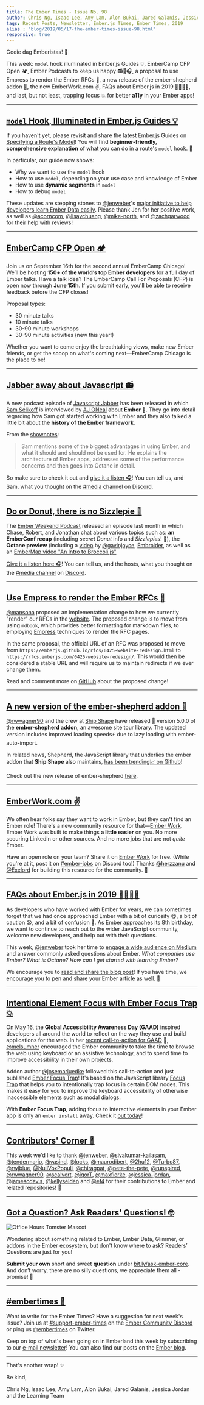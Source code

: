 ```yaml
---
title: The Ember Times - Issue No. 98
author: Chris Ng, Isaac Lee, Amy Lam, Alon Bukai, Jared Galanis, Jessica Jordan
tags: Recent Posts, Newsletter, Ember.js Times, Ember Times, 2019
alias : "blog/2019/05/17-the-ember-times-issue-98.html"
responsive: true
---
```


Goeie dag Emberistas! 🐹

This week:
`model` hook illuminated in Ember.js Guides 💡,
EmberCamp CFP Open 🏕,
Ember Podcasts to keep us happy 📻🍩🎧,
a proposal to use Empress to render the Ember RFCs 📃,
a new release of the ember-shepherd addon 🚢,
the new EmberWork.com ✌️,
FAQs about Ember.js in 2019 🙋‍♀️🙋‍♂️, and last, but not least,
trapping focus 💥 for better **a11y** in your Ember apps!

---

## [`model` Hook, Illuminated in Ember.js Guides 💡](https://guides.emberjs.com/release/routing/specifying-a-routes-model/)

If you haven't yet, please revisit and share the latest Ember.js Guides on [Specifying a Route's Model](https://guides.emberjs.com/release/routing/specifying-a-routes-model/)! You will find **beginner-friendly, comprehensive explanation** of what you can do in a route's `model` hook. 💖

In particular, our guide now shows:

- Why we want to use the `model` hook
- How to use `model`, depending on your use case and knowledge of Ember
- How to use **dynamic segments** in `model`
- How to debug `model`

These updates are stepping stones to [@jenweber](https://github.com/jenweber)'s [major initiative to help developers learn Ember Data easily](https://github.com/ember-learn/guides-source/issues/20). Please thank Jen for her positive work, as well as [@acorncom](https://github.com/acorncom), [@lisaychuang](https://github.com/lisaychuang), [@mike-north](https://github.com/mike-north), and [@zachgarwood](https://github.com/zachgarwood) for their help with reviews!

---

## [EmberCamp CFP Open 🏕](http://embercamp.com/)
Join us on September 16th for the second annual EmberCamp Chicago! We’ll be hosting **150+ of the world’s top Ember developers** for a full day of Ember talks. Have a talk idea? The EmberCamp Call For Proposals (CFP) is open now through **June 15th**. If you submit early, you'll be able to receive feedback before the CFP closes!

Proposal types:
* 30 minute talks
* 10 minute talks
* 30-90 minute workshops
* 30-90 minute activities (new this year!)

Whether you want to come enjoy the breathtaking views, make new Ember friends, or get the scoop on what's coming next—EmberCamp Chicago is the place to be!

---

## [Jabber away about Javascript 📻](https://twitter.com/samselikoff/status/1128351412881063937)

A new podcast episode of [Javascript Jabber](https://twitter.com/JSJabber) has been released in which [Sam Selikoff](https://twitter.com/samselikoff) is interviewed by [AJ ONeal](https://twitter.com/solderjs) about **Ember** 🐹. They go into detail regarding how Sam got started working with Ember and they also talked a little bit about the **history of the Ember framework**.

From the [shownotes](https://devchat.tv/js-jabber/jsj-364-ember-octane-with-sam-selikoff/):

> Sam mentions some of the biggest advantages in using Ember, and what it should and should not be used for. He explains the architecture of Ember apps, addresses some of the performance concerns and then goes into Octane in detail.

So make sure to check it out and [give it a listen 🎧](https://devchat.tv/js-jabber/jsj-364-ember-octane-with-sam-selikoff/)! You can tell us, and Sam, what you thought on the [#media channel](https://discordapp.com/channels/480462759797063690/486955806588403773/) on [Discord](https://discordapp.com/invite/zT3asNS).

---

## [Do or Donut, there is no Sizzlepie 🍩](https://twitter.com/emberweekend/status/1116022639015940096)

The [Ember Weekend Podcast](https://twitter.com/emberweekend) released an episode last month in which Chase, Robert, and Jonathan chat about various topics such as: **an EmberConf recap** (including *secret Donut* info and *Sizzlepies*! 🥧), the **Octane preview** (including a [video](https://www.youtube.com/watch?v=BV09blWlc64) by [@gavinjoyce](https://twitter.com/gavinjoyce), [Embroider](https://github.com/embroider-build/embroider), as well as an [EmberMap video "An Intro to Broccoli.js"](https://embermap.com/topics/intro-to-broccoli)

<!--alex ignore hostesses-hosts-->
[Give it a listen here 🎧](https://emberweekend.com/episodes/do-or-donut)! You can tell us, and the hosts, what you thought on the [#media channel](https://discordapp.com/channels/480462759797063690/486955806588403773/) on [Discord](https://discordapp.com/invite/zT3asNS).

---

<!--alex ignore king-queen-->
## [Use Empress to render the Ember RFCs 📃](https://github.com/emberjs/rfcs/pull/489)
<!--alex ignore king-queen-->
[@mansona](https://github.com/mansona) proposed an implementation change to how we currently "render" our RFCs in the [website](https://emberjs.github.io/rfcs/). The proposed change is to move from using `mdbook`, which provides better formatting for markdown files, to employing [Empress](https://github.com/empress) techniques to render the RFC pages.

In the same proposal, the official URL of an RFC was proposed to move from `https://emberjs.github.io/rfcs/0425-website-redesign.html` to `https://rfcs.emberjs.com/0425-website-redesign/`. This would then be considered a stable URL and will require us to maintain redirects if we ever change them.

Read and comment more on [GitHub](https://github.com/emberjs/rfcs/pull/489) about the proposed change!

---

## [A new version of the ember-shepherd addon 🚀](https://twitter.com/shipshapecode/status/1124490696843583490)

[@rwwagner90](https://github.com/rwwagner90) and the crew at [Ship Shape](https://github.com/shipshapecode) have released 🚢 version 5.0.0 of the **ember-shepherd addon**, an awesome site tour library. The updated version includes improved loading speeds⚡️ due to lazy loading with ember-auto-import.

In related news, Shepherd, the JavaScript library that underlies the ember addon that **Ship Shape** also maintains, [has been trending📈 on Github](https://twitter.com/shipshapecode/status/1122673639932014593)!

Check out the new release of ember-shepherd [here](https://github.com/shipshapecode/ember-shepherd).

---

## [EmberWork.com ✌️](https://emberwork.com/)

We often hear folks say they want to work in Ember, but they can't find an Ember role! There's a new community resource for that—[Ember Work](https://emberwork.com/). Ember Work was built to make things **a little easier** on you. No more scouring LinkedIn or other sources. And no more jobs that are not *quite* Ember.

Have an open role on your team? Share it on [Ember Work](https://emberwork.com/) for free. (While you're at it, post it on [#ember-jobs](https://discordapp.com/channels/480462759797063690/480523148102467623) on Discord too!) Thanks [@herzzanu](https://github.com/herzzanu) and [@Exelord](https://github.com/Exelord) for building this resource for the community. 💼

---

## [FAQs about Ember.js in 2019 🙋‍♀️🙋‍♂️](https://medium.com/ember-ish/faqs-about-ember-js-in-2019-64efabbf84e6)

As developers who have worked with Ember for years, we can sometimes forget that we had once approached Ember with a bit of curiosity 😋, a bit of caution 😧, and a bit of confusion 🤕. As Ember approaches its 8th birthday, we want to continue to reach out to the wider JavaScript community, welcome new developers, and help out with their questions.

This week, [@jenweber](https://github.com/jenweber) took her time to [engage a wide audience on Medium](https://medium.com/ember-ish/faqs-about-ember-js-in-2019-64efabbf84e6) and answer commonly asked questions about Ember. *What companies use Ember? What is Octane? How can I get started with learning Ember?*

We encourage you to [read and share the blog post](https://medium.com/ember-ish/faqs-about-ember-js-in-2019-64efabbf84e6)! If you have time, we encourage you to pen and share your Ember article as well. 🙏

---

## [Intentional Element Focus with Ember Focus Trap 💥](https://twitter.com/josemarluedke/status/1127967059415953408)

On May 16, the **Global Accessibility Awareness Day (GAAD)** inspired developers all around the world to reflect on the way they use and build applications for the web. In her [recent call-to-action for GAAD](https://blog.emberjs.com/2019/05/13/global-accessibility-awareness-day.html) 📣, [@melsumner](https://github.com/MelSumner) encouraged the Ember community to take the time to browse the web using keyboard or an assistive technology, and to spend time to improve accessibility in their own projects.

Addon author [@josemarluedke](https://github.com/josemarluedke) followed this call-to-action and just published [Ember Focus Trap](https://github.com/josemarluedke/ember-focus-trap)! It's based on the JavaScript library [Focus Trap](https://github.com/davidtheclark/focus-trap) that helps you to intentionally trap focus in certain DOM nodes. This makes it easy for you to improve the keyboard accessibility of otherwise inaccessible elements such as modal dialogs.

With **Ember Focus Trap**, adding focus to interactive elements in your Ember app is only an `ember install` away. Check it [out today](https://josemarluedke.github.io/ember-focus-trap/)!

---

## [Contributors' Corner 👏](https://guides.emberjs.com/release/contributing/repositories/)

<p>This week we'd like to thank <a href="https://github.com/jenweber" target="gh-user">@jenweber</a>, <a href="https://github.com/sivakumar-kailasam" target="gh-user">@sivakumar-kailasam</a>, <a href="https://github.com/tendermario" target="gh-user">@tendermario</a>, <a href="https://github.com/vasind" target="gh-user">@vasind</a>, <a href="https://github.com/locks" target="gh-user">@locks</a>, <a href="https://github.com/maurodibert" target="gh-user">@maurodibert</a>, <a href="https://github.com/2hu12" target="gh-user">@2hu12</a>, <a href="https://github.com/Turbo87" target="gh-user">@Turbo87</a>, <a href="https://github.com/rwjblue" target="gh-user">@rwjblue</a>, <a href="https://github.com/NullVoxPopuli" target="gh-user">@NullVoxPopuli</a>, <a href="https://github.com/chiragpat" target="gh-user">@chiragpat</a>, <a href="https://github.com/pete-the-pete" target="gh-user">@pete-the-pete</a>, <a href="https://github.com/runspired" target="gh-user">@runspired</a>, <a href="https://github.com/rwwagner90" target="gh-user">@rwwagner90</a>, <a href="https://github.com/scalvert" target="gh-user">@scalvert</a>, <a href="https://github.com/igorT" target="gh-user">@igorT</a>, <a href="https://github.com/maxfierke" target="gh-user">@maxfierke</a>, <a href="https://github.com/jessica-jordan" target="gh-user">@jessica-jordan</a>, <a href="https://github.com/jamescdavis" target="gh-user">@jamescdavis</a>, <a href="https://github.com/kellyselden" target="gh-user">@kellyselden</a> and <a href="https://github.com/ef4" target="gh-user">@ef4</a>  for their contributions to Ember and related repositories! 💖</p>

---

## [Got a Question? Ask Readers' Questions! 🤓](https://docs.google.com/forms/d/e/1FAIpQLScqu7Lw_9cIkRtAiXKitgkAo4xX_pV1pdCfMJgIr6Py1V-9Og/viewform)

<div class="blog-row">
  <img class="float-right small transparent padded" alt="Office Hours Tomster Mascot" title="Readers' Questions" src="/images/tomsters/officehours.png" />

  <p>Wondering about something related to Ember, Ember Data, Glimmer, or addons in the Ember ecosystem, but don't know where to ask? Readers’ Questions are just for you!</p>

<p><strong>Submit your own</strong> short and sweet <strong>question</strong> under <a href="https://bit.ly/ask-ember-core" target="rq">bit.ly/ask-ember-core</a>. And don’t worry, there are no silly questions, we appreciate them all - promise! 🤞</p>

</div>

---

## [#embertimes 📰](https://blog.emberjs.com/tags/newsletter.html)

Want to write for the Ember Times? Have a suggestion for next week's issue? Join us at [#support-ember-times](https://discordapp.com/channels/480462759797063690/485450546887786506) on the [Ember Community Discord](https://discordapp.com/invite/zT3asNS) or ping us [@embertimes](https://twitter.com/embertimes) on Twitter.

Keep on top of what's been going on in Emberland this week by subscribing to our [e-mail newsletter](https://the-emberjs-times.ongoodbits.com/)! You can also find our posts on the [Ember blog](https://emberjs.com/blog/tags/newsletter.html).

---

That's another wrap! ✨

Be kind,

Chris Ng, Isaac Lee, Amy Lam, Alon Bukai, Jared Galanis, Jessica Jordan and the Learning Team
